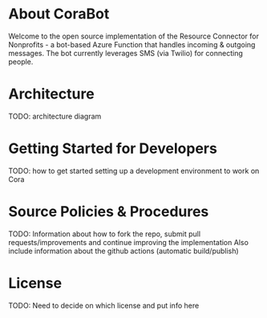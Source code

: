 # About CoraBot
Welcome to the open source implementation of the Resource Connector for Nonprofits - a bot-based Azure Function that handles incoming & outgoing messages.  The bot currently leverages SMS (via Twilio) for connecting people.

# Architecture
TODO: architecture diagram

# Getting Started for Developers
TODO:  how to get started setting up a development environment to work on Cora

# Source Policies & Procedures
TODO:  Information about how to fork the repo, submit pull requests/improvements and continue improving the implementation
Also include information about the github actions (automatic build/publish)

# License
TODO: Need to decide on which license and put info here
